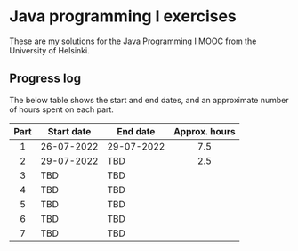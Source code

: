 # Java programming I exercises

These are my solutions for the Java Programming I MOOC from the University of
Helsinki.

## Progress log

The below table shows the start and end dates, and an approximate number of 
hours spent on each part.

| Part | Start date | End date | Approx. hours |
|:----:|------------|----------|:-------------:|
| 1    | 26-07-2022 |29-07-2022| 7.5           |
| 2    | 29-07-2022 |  TBD     | 2.5           |
| 3    | TBD        |  TBD     |               |
| 4    | TBD        |  TBD     |               |
| 5    | TBD        |  TBD     |               |
| 6    | TBD        |  TBD     |               |
| 7    | TBD        |  TBD     |               |